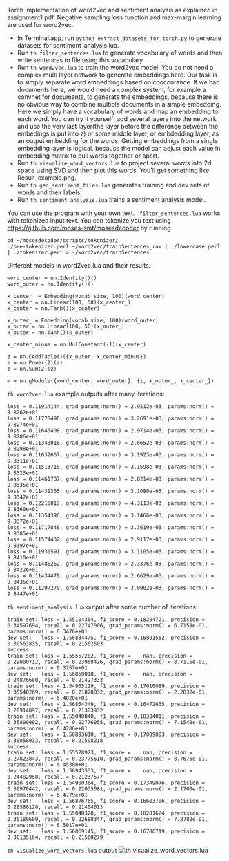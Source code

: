 Torch implementation of word2vec and sentiment analysis as explained in assignment1.pdf. Negative sampling loss function and max-margin learning are used for word2vec.

- In Terminal.app, run ```python extract_datasets_for_torch.py``` to generate datasets for sentiment_analysis.lua.
- Run ```th filter_sentences.lua``` to generate vocabulary of words and then write sentences to file using this vocabulary
- Run ```th word2vec.lua``` to train the word2vec model. You do not need a complex multi layer network to generate embeddings here. Our task is to simply separate word embeddings based on cooccurance. If we had documents here, we would need a complex system, for example a convnet for documents, to generate the embeddings, because there is no obvious way to combine multiple documents in a simple embedding. Here we simply have a vocabulary of words and map an embedding to each word. You can try it yourself: add several layers into the network and use the very last layer(the layer before the difference between the embedings is put into z) or some middle layer, or embdedding layer, as an output embedding for the words. Getting embeddings from a single embedding layer is logical, because the model can adjust each value in embedding matrix to pull words together or apart.
- Run ```th visualize_word_vectors.lua``` to project several words into 2d space using SVD and then plot this words. You'll get something like Result_example.png.
- Run ```th gen_sentiment_files.lua``` generates training and dev sets of words and their labels
- Run ```th sentiment_analysis.lua``` trains a sentiment analysis model.

You can use the program with your own text. ``` filter_sentences.lua``` works with tokenized input text. You can tokenize you text using https://github.com/moses-smt/mosesdecoder by running 
```
cd ~/mosesdecoder/scripts/tokenizer/ 
./pre-tokenizer.perl ~/word2vec/trainSentences_raw | ./lowercase.perl | ./tokenizer.perl > ~/word2vec/trainSentences
``` 

Different models in word2vec.lua and their results.
```
word_center = nn.Identity()()
word_outer = nn.Identity()()

x_center_ = Embedding(vocab_size, 100)(word_center)
x_center = nn.Linear(100, 50)(x_center_)
x_center = nn.Tanh()(x_center)

x_outer_ = Embedding(vocab_size, 100)(word_outer)
x_outer = nn.Linear(100, 50)(x_outer_)
x_outer = nn.Tanh()(x_outer)

x_center_minus = nn.MulConstant(-1)(x_center)

z = nn.CAddTable()({x_outer, x_center_minus})
z = nn.Power(2)(z)
z = nn.Sum(2)(z)

m = nn.gModule({word_center, word_outer}, {z, x_outer_, x_center_})
```

```th word2vec.lua``` example outputs after many iterations:
```
loss = 0.11914144, grad_params:norm() = 2.9512e-03, params:norm() = 9.8262e+01	
loss = 0.11778496, grad_params:norm() = 3.2691e-03, params:norm() = 9.8274e+01	
loss = 0.11646408, grad_params:norm() = 2.9714e-03, params:norm() = 9.8286e+01	
loss = 0.11348016, grad_params:norm() = 2.8652e-03, params:norm() = 9.8298e+01	
loss = 0.11632667, grad_params:norm() = 3.1923e-03, params:norm() = 9.8311e+01	
loss = 0.11513715, grad_params:norm() = 3.1598e-03, params:norm() = 9.8323e+01	
loss = 0.11461787, grad_params:norm() = 2.8214e-03, params:norm() = 9.8335e+01	
loss = 0.11431365, grad_params:norm() = 3.1080e-03, params:norm() = 9.8347e+01	
loss = 0.12215819, grad_params:norm() = 4.3113e-03, params:norm() = 9.8360e+01	
loss = 0.11354396, grad_params:norm() = 3.1466e-03, params:norm() = 9.8372e+01	
loss = 0.11717846, grad_params:norm() = 3.3619e-03, params:norm() = 9.8385e+01	
loss = 0.11574432, grad_params:norm() = 2.9117e-03, params:norm() = 9.8397e+01	
loss = 0.11931591, grad_params:norm() = 3.1105e-03, params:norm() = 9.8410e+01	
loss = 0.11486262, grad_params:norm() = 2.3376e-03, params:norm() = 9.8422e+01	
loss = 0.11434479, grad_params:norm() = 2.6629e-03, params:norm() = 9.8435e+01	
loss = 0.11297270, grad_params:norm() = 3.0902e-03, params:norm() = 9.8447e+01	
```

```th sentiment_analysis.lua``` output after some number of iterations:
```
train set: loss = 1.55104364, f1_score = 0.18394721, precision = 0.34597694, recall = 0.22747006, grad_params:norm() = 6.7158e-01, params:norm() = 6.3476e+01	
dev set:   loss = 1.56834475, f1_score = 0.16801552, precision = 0.30563835, recall = 0.21562503	
success	
train set: loss = 1.55557282, f1_score =    nan, precision = 0.29000712, recall = 0.23968426, grad_params:norm() = 8.7115e-01, params:norm() = 6.3757e+01	
dev set:   loss = 1.56860018, f1_score =    nan, precision = 0.24876680, recall = 0.21427333	
train set: loss = 1.54965129, f1_score = 0.17010089, precision = 0.35540269, recall = 0.21828832, grad_params:norm() = 2.2832e-01, params:norm() = 6.4020e+01	
dev set:   loss = 1.56864349, f1_score = 0.16472635, precision = 0.28914897, recall = 0.21383932	
train set: loss = 1.55040840, f1_score = 0.18304011, precision = 0.35890092, recall = 0.22776055, grad_params:norm() = 7.1540e-01, params:norm() = 6.4286e+01	
dev set:   loss = 1.56893610, f1_score = 0.17009003, precision = 0.30058033, recall = 0.21598218	
success	
train set: loss = 1.55578923, f1_score =    nan, precision = 0.27823843, recall = 0.23775610, grad_params:norm() = 8.7676e-01, params:norm() = 6.4530e+01	
dev set:   loss = 1.56943533, f1_score =    nan, precision = 0.24482958, recall = 0.21237577	
train set: loss = 1.54900364, f1_score = 0.17349076, precision = 0.36970442, recall = 0.22035081, grad_params:norm() = 2.1700e-01, params:norm() = 6.4779e+01	
dev set:   loss = 1.56876765, f1_score = 0.16603706, precision = 0.28586120, recall = 0.21404013	
train set: loss = 1.55048328, f1_score = 0.18201624, precision = 0.35189609, recall = 0.22688347, grad_params:norm() = 7.2782e-01, params:norm() = 6.5017e+01	
dev set:   loss = 1.56869145, f1_score = 0.16786719, precision = 0.30135164, recall = 0.21560279	
```
```th visualize_word_vectors.lua``` output 
![th visualize_word_vectors.lua](https://github.com/vivanov879/word2vec/blob/master/Result_example.png)
